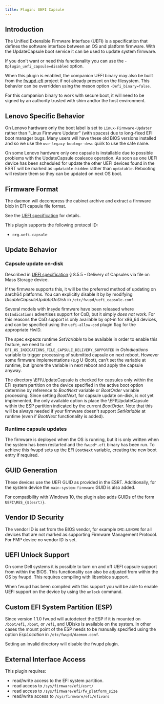 ```yaml
---
title: Plugin: UEFI Capsule
---
```


## Introduction

The Unified Extensible Firmware Interface (UEFI) is a specification that
defines the software interface between an OS and platform firmware.
With the UpdateCapsule boot service it can be used to update system firmware.

If you don't want or need this functionality you can use the
`-Dplugin_uefi_capsule=disabled` option.

When this plugin is enabled, the companion UEFI binary may also be built from the [fwupd-efi](https://github.com/fwupd/fwupd-efi) project if not already present on the filesystem.
This behavior can be overridden using the meson option `-Defi_binary=false`.

For this companion binary to work with secure boot, it will need to be signed by an authority trusted with shim and/or the host environment.

## Lenovo Specific Behavior

On Lenovo hardware only the boot label is set to `Linux-Firmware-Updater` rather
than "Linux Firmware Updater" (with spaces) due to long-fixed EFI boot manager
bugs. Many users will have these old BIOS versions installed and so we use the
`use-legacy-bootmgr-desc` quirk to use the safe name.

On some Lenovo hardware only one capsule is installable due to possible problems
with the UpdateCapsule coalesce operation. As soon as one UEFI device has been
scheduled for update the other UEFI devices found in the ESRT will be marked
as `updatable-hidden` rather than `updatable`. Rebooting will restore them so
they can be updated on next OS boot.

## Firmware Format

The daemon will decompress the cabinet archive and extract a firmware blob in
EFI capsule file format.

See the [UEFI specification](https://www.uefi.org/sites/default/files/resources/UEFI%20Spec%202_6.pdf)
for details.

This plugin supports the following protocol ID:

* `org.uefi.capsule`

## Update Behavior

### Capsule update on-disk

Described in  [UEFI specification](https://www.uefi.org/sites/default/files/resources/UEFI%20Spec%202_6.pdf)
§ 8.5.5 - Delivery of Capsules via file on Mass Storage device.

If the firmware supports this, it will be the preferred method of updating on
aarch64 platforms. You can explicitly disable it by by modifying
*DisableCapsuleUpdateOnDisk* in `/etc/fwupd/uefi_capsule.conf`.

Several models with Insyde firmware have been released where `OsIndications`
advertises support for CoD, but it simply *does not work*. For this reasons
the CoD support is only available by opt-in for x86_64 devices, and can be
specified using the `uefi-allow-cod` plugin flag for the appropriate HwID.

The spec expects runtime *SetVariable* to be available in order to enable this
feature, we need to set `EFI_OS_INDICATIONS_FILE_CAPSULE_DELIVERY_SUPPORTED`
in *OsIndications* variable to trigger processing of submitted capsule on next
reboot. However some firmware implementations (e.g U-Boot), can't set the
variable at runtime, but ignore the variable in next reboot and apply the
capsule anyway.

The directory \EFI\UpdateCapsule is checked for capsules only within the EFI
system partition on the device specified in the active boot option determine by
reference to *BootNext* variable or *BootOrder* variable processing.  Since
setting *BootNext*, for capsule update on-disk, is not yet implemented, the only
available option is place the \EFI\UpdateCapsule within the ESP partition
indicated by the current *BootOrder*.
Note that this will be always needed if your firmware doesn't support
*SetVariable* at runtime (even if *BootNext* functionality is added).

### Runtime capsule updates

The firmware is deployed when the OS is running, but it is only written when the
system has been restarted and the `fwupd*.efi` binary has been run. To achieve
this fwupd sets up the EFI `BootNext` variable, creating the new boot entry if
required.

## GUID Generation

These devices use the UEFI GUID as provided in the ESRT. Additionally, for the
system device the `main-system-firmware` GUID is also added.

For compatibility with Windows 10, the plugin also adds GUIDs of the form
`UEFI\RES_{$(esrt)}`.

## Vendor ID Security

The vendor ID is set from the BIOS vendor, for example `DMI:LENOVO` for all
devices that are not marked as supporting Firmware Management Protocol. For FMP
device no vendor ID is set.

## UEFI Unlock Support

On some Dell systems it is possible to turn on and off UEFI capsule
support from within the BIOS.  This functionality can also be adjusted
from within the OS by fwupd. This requires compiling with libsmbios support.

When fwupd has been compiled with this support you will be able to enable UEFI
support on the device by using the `unlock` command.

## Custom EFI System Partition (ESP)

Since version 1.1.0 fwupd will autodetect the ESP if it is mounted on
`/boot/efi`, `/boot`, or `/efi`, and UDisks is available on the system. In
other cases the mount point of the ESP needs to be manually specified using the
option *EspLocation* in `/etc/fwupd/daemon.conf`.

Setting an invalid directory will disable the fwupd plugin.

## External Interface Access

This plugin requires:

* read/write access to the EFI system partition.
* read access to `/sys/firmware/efi/esrt/`
* read access to `/sys/firmware/efi/fw_platform_size`
* read/write access to `/sys/firmware/efi/efivars`
